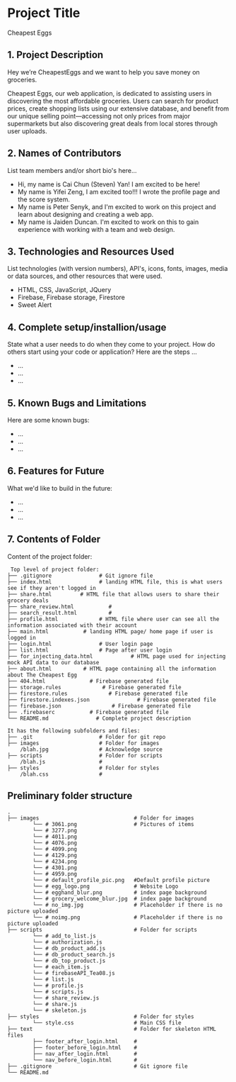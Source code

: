 # Project Title
Cheapest Eggs

## 1. Project Description
Hey we’re CheapestEggs and we want to help you save money on groceries. 

Cheapest Eggs, our web application, is dedicated to assisting users in discovering the most affordable groceries. Users can search for product prices, create shopping lists using our extensive database, and benefit from our unique selling point—accessing not only prices from major supermarkets but also discovering great deals from local stores through user uploads.

## 2. Names of Contributors
List team members and/or short bio's here... 
* Hi, my name is Cai Chun (Steven) Yan! I am excited to be here!
* My name is Yifei Zeng, I am excited too!!! I wrote the profile page and the score system.
* My name is Peter Senyk, and I'm excited to work on this project and learn about designing and creating a web app. 
* My name is Jaiden Duncan. I'm excited to work on this to gain experience with working with a team and web design.
	
## 3. Technologies and Resources Used
List technologies (with version numbers), API's, icons, fonts, images, media or data sources, and other resources that were used.
* HTML, CSS, JavaScript, JQuery
* Firebase, Firebase storage, Firestore
* Sweet Alert


## 4. Complete setup/installion/usage
State what a user needs to do when they come to your project.  How do others start using your code or application?
Here are the steps ...
* ...
* ...
* ...

## 5. Known Bugs and Limitations
Here are some known bugs:
* ...
* ...
* ...

## 6. Features for Future
What we'd like to build in the future:
* ...
* ...
* ...
	
## 7. Contents of Folder
Content of the project folder:

```
 Top level of project folder: 
├── .gitignore               # Git ignore file
├── index.html               # landing HTML file, this is what users see if they aren't logged in
├── share.html         # HTML file that allows users to share their grocery deals
├── share_review.html           #            
├── search_result.html          # 
├── profile.html             # HTML file where user can see all the information associated with their account
├── main.html           # landing HTML page/ home page if user is logged in
├── login.html               # User login page
├── list.html                # Page after user login   
├── for_injecting_data.html            # HTML page used for injecting mock API data to our database
├── about.html          # HTML page containing all the information about The Cheapest Egg
├── 404.html              # Firebase generated file
├── storage.rules             # Firebase generated file
├── firestore.rules             # Firebase generated file
├── firestore.indexes.json               # Firebase generated file
├── firebase.json                # Firebase generated file
├── .firebaserc           # Firebase generated file
└── README.md               # Complete project description

It has the following subfolders and files:
├── .git                     # Folder for git repo
├── images                   # Folder for images
    /blah.jpg                # Acknowledge source
├── scripts                  # Folder for scripts
    /blah.js                 # 
├── styles                   # Folder for styles
    /blah.css                # 
```
## Preliminary folder structure
```
.
├── images                              # Folder for images
        └── # 3061.png                  # Pictures of items
        └── # 3277.png
        └── # 4011.png
        └── # 4076.png
        └── # 4099.png
        └── # 4129.png
        └── # 4234.png
        └── # 4301.png
        └── # 4959.png
        └── # default_profile_pic.png   #Default profile picture
        └── # egg_logo.png              # Website Logo
        └── # egghand_blur.png          # index page background 
        └── # grocery_welcome_blur.jpg  # index page background
        └── # no_img.jpg                # Placeholder if there is no picture uploaded
        └── # noimg.png                 # Placeholder if there is no picture uploaded
├── scripts                             # Folder for scripts
        └── # add_to_list.js                  
        └── # authorization.js  
        └── # db_product_add.js  
        └── # db_product_search.js  
        └── # db_top_product.js  
        └── # each_item.js
        └── # firebaseAPI_Tea08.js  
        └── # list.js  
        └── # profile.js
        └── # scripts.js
        └── # share_review.js
        └── # share.js
        └── # skeleton.js
├── styles                              # Folder for styles
        └── style.css                   # Main CSS file
├── text                                # Folder for skeleton HTML files
        ├── footer_after_login.html     #
        ├── footer_before_login.html    #
        ├── nav_after_login.html        #
        └── nav_before_login.html       #
├── .gitignore                          # Git ignore file
└── README.md

```


